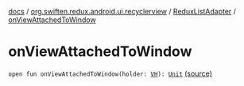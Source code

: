 [docs](../../index.md) / [org.swiften.redux.android.ui.recyclerview](../index.md) / [ReduxListAdapter](index.md) / [onViewAttachedToWindow](./on-view-attached-to-window.md)

# onViewAttachedToWindow

`open fun onViewAttachedToWindow(holder: `[`VH`](index.md#VH)`): `[`Unit`](https://kotlinlang.org/api/latest/jvm/stdlib/kotlin/-unit/index.html) [(source)](https://github.com/protoman92/KotlinRedux/tree/master/android/android-recyclerview/src/main/java/org/swiften/redux/android/ui/recyclerview/DiffedAdapter.kt#L92)